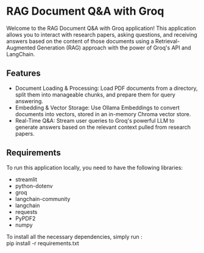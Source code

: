 # RAG Document Q&A with Groq
Welcome to the RAG Document Q&A with Groq application! This application allows you to interact with research papers, asking questions, and receiving answers based on the content of those documents using a Retrieval-Augmented Generation (RAG) approach with the power of Groq's API and LangChain.

## Features
* Document Loading & Processing: Load PDF documents from a directory, split them into manageable chunks, and prepare them for query answering.
* Embedding & Vector Storage: Use Ollama Embeddings to convert documents into vectors, stored in an in-memory Chroma vector store.
* Real-Time Q&A: Stream user queries to Groq's powerful LLM to generate answers based on the relevant context pulled from research papers.

## Requirements
To run this application locally, you need to have the following libraries:

* streamlit
* python-dotenv
* groq
* langchain-community
* langchain
* requests
* PyPDF2
* numpy

To install all the necessary dependencies, simply run :  
pip install -r requirements.txt


